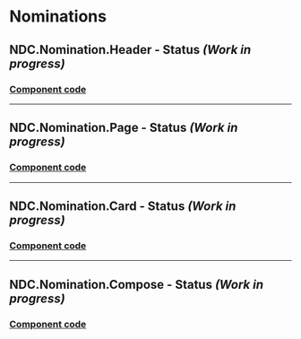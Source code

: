 # Nominations 

## NDC.Nomination.Header - **Status** ***(Work in progress)***
### [Component code](https://near.org/near/widget/ComponentDetailsPage?src=syi216.near/widget/NDC.Nomination.Header)

---
## NDC.Nomination.Page - **Status** ***(Work in progress)***
### [Component code](https://near.org/near/widget/ComponentDetailsPage?src=syi216.near/widget/NDC.Nomination.Page)

---

## NDC.Nomination.Card - **Status** ***(Work in progress)***
### [Component code](https://near.org/syi216.near/widget/NDC.nomination.card)

---

## NDC.Nomination.Compose - **Status** ***(Work in progress)***
### [Component code](https://near.org/dokxo.near/widget/NDC.Nomination.Compose)
